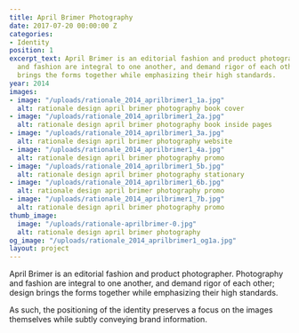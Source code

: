 ```yaml
---
title: April Brimer Photography
date: 2017-07-20 00:00:00 Z
categories:
- Identity
position: 1
excerpt_text: April Brimer is an editorial fashion and product photographer. Photography
  and fashion are integral to one another, and demand rigor of each other; design
  brings the forms together while emphasizing their high standards.
year: 2014
images:
- image: "/uploads/rationale_2014_aprilbrimer1_1a.jpg"
  alt: rationale design april brimer photography book cover
- image: "/uploads/rationale_2014_aprilbrimer1_2a.jpg"
  alt: rationale design april brimer photography book inside pages
- image: "/uploads/rationale_2014_aprilbrimer1_3a.jpg"
  alt: rationale design april brimer photography website
- image: "/uploads/rationale_2014_aprilbrimer1_4a.jpg"
  alt: rationale design april brimer photography promo
- image: "/uploads/rationale_2014_aprilbrimer1_5b.jpg"
  alt: rationale design april brimer photography stationary
- image: "/uploads/rationale_2014_aprilbrimer1_6b.jpg"
  alt: rationale design april brimer photography promo
- image: "/uploads/rationale_2014_aprilbrimer1_7b.jpg"
  alt: rationale design april brimer photography promo
thumb_image:
  image: "/uploads/rationale-aprilbrimer-0.jpg"
  alt: rationale design april brimer photography
og_image: "/uploads/rationale_2014_aprilbrimer1_og1a.jpg"
layout: project
---
```


April Brimer is an editorial fashion and product photographer. Photography and fashion are integral to one another, and demand rigor of each other; design brings the forms together while emphasizing their high standards.

As such, the positioning of the identity preserves a focus on the images themselves while subtly conveying brand information.